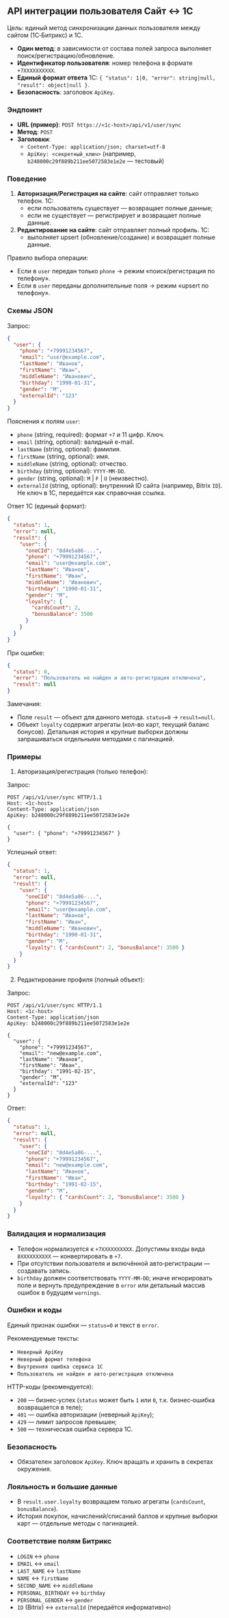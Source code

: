 ## API интеграции пользователя Сайт ↔ 1С

Цель: единый метод синхронизации данных пользователя между сайтом (1C‑Битрикс) и 1С.

- **Один метод**: в зависимости от состава полей запроса выполняет поиск/регистрацию/обновление.
- **Идентификатор пользователя**: номер телефона в формате `+7XXXXXXXXXX`.
- **Единый формат ответа** 1С: `{ "status": 1|0, "error": string|null, "result": object|null }`.
- **Безопасность**: заголовок `ApiKey`.


### Эндпоинт

- **URL (пример)**: `POST https://<1c-host>/api/v1/user/sync`
- **Метод**: `POST`
- **Заголовки**:
  - `Content-Type: application/json; charset=utf-8`
  - `ApiKey: <секретный_ключ>` (например, `b248000c29f889b211ee5072583e1e2e` — тестовый)

### Поведение

1. **Авторизация/Регистрация на сайте**: сайт отправляет только телефон. 1С:
   - если пользователь существует — возвращает полные данные;
   - если не существует — регистрирует и возвращает полные данные.
2. **Редактирование на сайте**: сайт отправляет полный профиль. 1С:
   - выполняет upsert (обновление/создание) и возвращает полные данные.

Правило выбора операции:
- Если в `user` передан только `phone` → режим «поиск/регистрация по телефону».
- Если в `user` переданы дополнительные поля → режим «upsert по телефону».

### Схемы JSON

Запрос:

```json
{
  "user": {
    "phone": "+79991234567",
    "email": "user@example.com",
    "lastName": "Иванов",
    "firstName": "Иван",
    "middleName": "Иванович",
    "birthday": "1990-01-31",
    "gender": "M",
    "externalId": "123" 
  }
}
```

Пояснения к полям `user`:
- `phone` (string, required): формат `+7` и 11 цифр. Ключ.
- `email` (string, optional): валидный e-mail.
- `lastName` (string, optional): фамилия.
- `firstName` (string, optional): имя.
- `middleName` (string, optional): отчество.
- `birthday` (string, optional): `YYYY-MM-DD`.
- `gender` (string, optional): `M` | `F` | `U` (неизвестно).
- `externalId` (string, optional): внутренний ID сайта (например, Bitrix `ID`). Не ключ в 1С, передаётся как справочная ссылка.

Ответ 1С (единый формат):

```json
{
  "status": 1,
  "error": null,
  "result": {
    "user": {
      "oneCId": "8d4e5a86-...",
      "phone": "+79991234567",
      "email": "user@example.com",
      "lastName": "Иванов",
      "firstName": "Иван",
      "middleName": "Иванович",
      "birthday": "1990-01-31",
      "gender": "M",
      "loyalty": {
        "cardsCount": 2,
        "bonusBalance": 3500
      }
    }
  }
}
```

При ошибке:

```json
{
  "status": 0,
  "error": "Пользователь не найден и авто‑регистрация отключена",
  "result": null
}
```

Замечания:
- Поле `result` — объект для данного метода. `status=0` → `result=null`.
- Объект `loyalty` содержит агрегаты (кол-во карт, текущий баланс бонусов). Детальная история и крупные выборки должны запрашиваться отдельными методами с пагинацией.

### Примеры

1) Авторизация/регистрация (только телефон):

Запрос:

```http
POST /api/v1/user/sync HTTP/1.1
Host: <1c-host>
Content-Type: application/json
ApiKey: b248000c29f889b211ee5072583e1e2e

{
  "user": { "phone": "+79991234567" }
}
```

Успешный ответ:

```json
{
  "status": 1,
  "error": null,
  "result": {
    "user": {
      "oneCId": "8d4e5a86-...",
      "phone": "+79991234567",
      "email": "user@example.com",
      "lastName": "Иванов",
      "firstName": "Иван",
      "middleName": "Иванович",
      "birthday": "1990-01-31",
      "gender": "M",
      "loyalty": { "cardsCount": 2, "bonusBalance": 3500 }
    }
  }
}
```

2) Редактирование профиля (полный объект):

Запрос:

```http
POST /api/v1/user/sync HTTP/1.1
Host: <1c-host>
Content-Type: application/json
ApiKey: b248000c29f889b211ee5072583e1e2e

{
  "user": {
    "phone": "+79991234567",
    "email": "new@example.com",
    "lastName": "Иванов",
    "firstName": "Иван",
    "birthday": "1991-02-15",
    "gender": "M",
    "externalId": "123"
  }
}
```

Ответ:

```json
{
  "status": 1,
  "error": null,
  "result": {
    "user": {
      "oneCId": "8d4e5a86-...",
      "phone": "+79991234567",
      "email": "new@example.com",
      "lastName": "Иванов",
      "firstName": "Иван",
      "birthday": "1991-02-15",
      "gender": "M",
      "loyalty": { "cardsCount": 2, "bonusBalance": 3500 }
    }
  }
}
```

### Валидация и нормализация

- Телефон нормализуется к `+7XXXXXXXXXX`. Допустимы входы вида `8XXXXXXXXXX` — конвертировать в `+7`.
- При отсутствии пользователя и включённой авто‑регистрации — создавать запись.
- `birthday` должен соответствовать `YYYY-MM-DD`; иначе игнорировать поле и вернуть предупреждение в `error` или детальный массив ошибок в будущем `warnings`.

### Ошибки и коды

Единый признак ошибки — `status=0` и текст в `error`.

Рекомендуемые тексты:
- `Неверный ApiKey`
- `Неверный формат телефона`
- `Внутренняя ошибка сервиса 1С`
- `Пользователь не найден и авто‑регистрация отключена`

HTTP-коды (рекомендуется):
- `200` — бизнес‑успех (`status` может быть `1` или `0`, т.к. бизнес‑ошибка возвращается в теле);
- `401` — ошибка авторизации (неверный `ApiKey`);
- `429` — лимит запросов превышен;
- `500` — техническая ошибка сервера 1С.

### Безопасность

- Обязателен заголовок `ApiKey`. Ключ вращать и хранить в секретах окружения.


### Лояльность и большие данные

- В `result.user.loyalty` возвращаем только агрегаты (`cardsCount`, `bonusBalance`).
- История покупок, начислений/списаний баллов и крупные выборки карт — отдельные методы с пагинацией.


### Соответствие полям Битрикс

- `LOGIN` ↔ `phone`
- `EMAIL` ↔ `email`
- `LAST_NAME` ↔ `lastName`
- `NAME` ↔ `firstName`
- `SECOND_NAME` ↔ `middleName`
- `PERSONAL_BIRTHDAY` ↔ `birthday`
- `PERSONAL_GENDER` ↔ `gender`
- `ID` (Bitrix) ↔ `externalId` (передаётся информативно)

